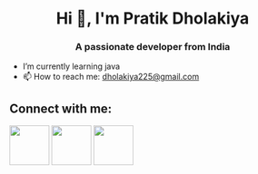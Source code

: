 <h1 align="center"> Hi 👋, I'm Pratik Dholakiya</h1>

<h3 align="center">A passionate developer from India</h3>

- I’m currently learning java
- 📫 How to reach me: dholakiya225@gmail.com


<h2>Connect with me:</h2>
<a href="https://www.linkedin.com/in/pratik-dholakiya"><img width="70px" src="https://th.bing.com/th/id/OIP.x0YtDAmlVimvaHtAUvUjngHaFQ?rs=1&pid=ImgDetMain"></a>
<a href="https://x.com/Pratiikxd"><img width="70px" src="https://static.vecteezy.com/system/resources/previews/034/800/663/original/x-new-twitter-logo-free-png.png"></a>
<a href="https://www.instagram.com/patriikxd"><img width="70px" src="https://static.vecteezy.com/system/resources/previews/018/930/413/large_2x/instagram-logo-instagram-icon-transparent-free-png.png"></a>

